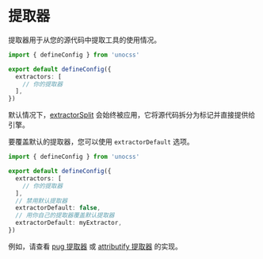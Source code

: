 # 提取器

提取器用于从您的源代码中提取工具的使用情况。

```ts [uno.config.ts]
import { defineConfig } from 'unocss'

export default defineConfig({
  extractors: [
    // 你的提取器
  ],
})
```

默认情况下，[extractorSplit](https://github.com/unocss/unocss/blob/main/packages-engine/core/src/extractors/split.ts) 会始终被应用，它将源代码拆分为标记并直接提供给引擎。

要覆盖默认的提取器，您可以使用 `extractorDefault` 选项。

```ts [uno.config.ts]
import { defineConfig } from 'unocss'

export default defineConfig({
  extractors: [
    // 你的提取器
  ],
  // 禁用默认提取器
  extractorDefault: false,
  // 用你自己的提取器覆盖默认提取器
  extractorDefault: myExtractor,
})
```

例如，请查看 [pug 提取器](https://github.com/unocss/unocss/tree/main/packages-integrations/extractor-pug) 或 [attributify 提取器](https://github.com/unocss/unocss/blob/main/packages-presets/preset-attributify/src/extractor.ts) 的实现。
